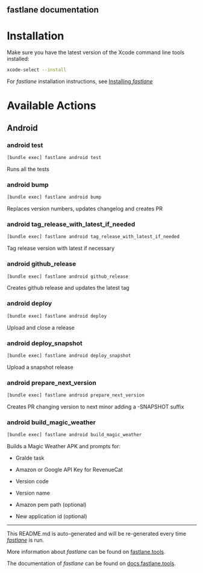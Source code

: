 fastlane documentation
----

# Installation

Make sure you have the latest version of the Xcode command line tools installed:

```sh
xcode-select --install
```

For _fastlane_ installation instructions, see [Installing _fastlane_](https://docs.fastlane.tools/#installing-fastlane)

# Available Actions

## Android

### android test

```sh
[bundle exec] fastlane android test
```

Runs all the tests

### android bump

```sh
[bundle exec] fastlane android bump
```

Replaces version numbers, updates changelog and creates PR

### android tag_release_with_latest_if_needed

```sh
[bundle exec] fastlane android tag_release_with_latest_if_needed
```

Tag release version with latest if necessary

### android github_release

```sh
[bundle exec] fastlane android github_release
```

Creates github release and updates the latest tag

### android deploy

```sh
[bundle exec] fastlane android deploy
```

Upload and close a release

### android deploy_snapshot

```sh
[bundle exec] fastlane android deploy_snapshot
```

Upload a snapshot release

### android prepare_next_version

```sh
[bundle exec] fastlane android prepare_next_version
```

Creates PR changing version to next minor adding a -SNAPSHOT suffix

### android build_magic_weather

```sh
[bundle exec] fastlane android build_magic_weather
```

Builds a Magic Weather APK and prompts for:

* Gralde task

* Amazon or Google API Key for RevenueCat

* Version code

* Version name

* Amazon pem path (optional)

* New application id (optional)

----

This README.md is auto-generated and will be re-generated every time [_fastlane_](https://fastlane.tools) is run.

More information about _fastlane_ can be found on [fastlane.tools](https://fastlane.tools).

The documentation of _fastlane_ can be found on [docs.fastlane.tools](https://docs.fastlane.tools).
